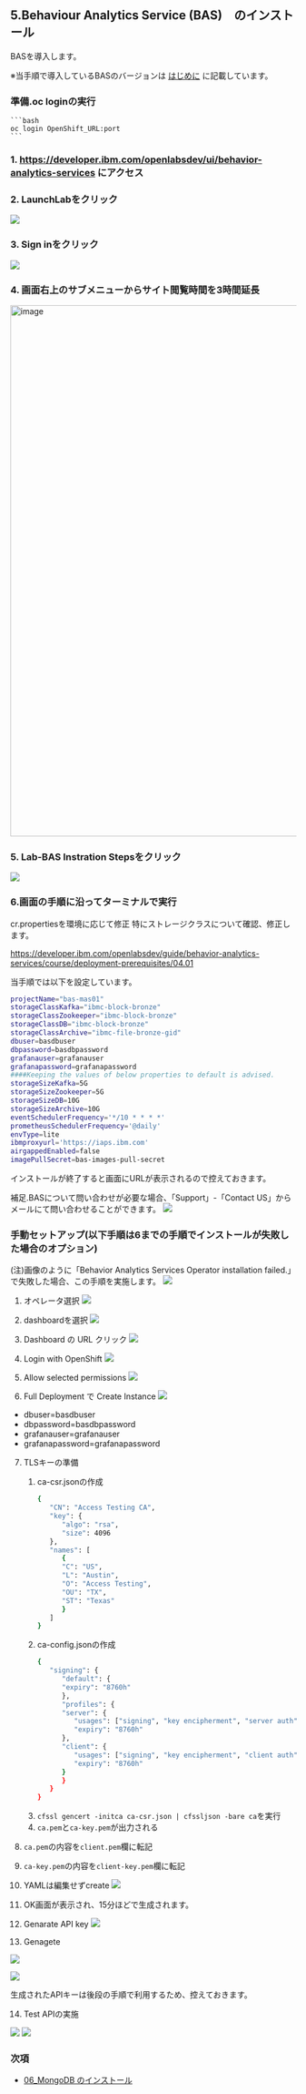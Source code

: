 
## 5.Behaviour Analytics Service (BAS)　のインストール
BASを導入します。

※当手順で導入しているBASのバージョンは [はじめに](../README.md#はじめに) に記載しています。

### 準備.oc loginの実行
    ```bash
    oc login OpenShift_URL:port
    ```

### 1. https://developer.ibm.com/openlabsdev/ui/behavior-analytics-services にアクセス

### 2. LaunchLabをクリック
![](LaunchLab.png)
### 3. Sign inをクリック
![](Signin.png)

### 4. 画面右上のサブメニューからサイト閲覧時間を3時間延長
<img width="933" alt="image" src="https://media.github.ibm.com/user/45123/files/32a78800-c4a9-11ec-81ec-1d3846bd066c">

### 5. Lab-BAS Instration Stepsをクリック
![](Steps.png)
### 6.画面の手順に沿ってターミナルで実行
cr.propertiesを環境に応じて修正
特にストレージクラスについて確認、修正します。

https://developer.ibm.com/openlabsdev/guide/behavior-analytics-services/course/deployment-prerequisites/04.01

当手順では以下を設定しています。

```bash
projectName="bas-mas01"
storageClassKafka="ibmc-block-bronze"
storageClassZookeeper="ibmc-block-bronze"
storageClassDB="ibmc-block-bronze"
storageClassArchive="ibmc-file-bronze-gid"
dbuser=basdbuser
dbpassword=basdbpassword
grafanauser=grafanauser
grafanapassword=grafanapassword
####Keeping the values of below properties to default is advised.
storageSizeKafka=5G
storageSizeZookeeper=5G
storageSizeDB=10G
storageSizeArchive=10G
eventSchedulerFrequency='*/10 * * * *'
prometheusSchedulerFrequency='@daily'
envType=lite
ibmproxyurl='https://iaps.ibm.com'
airgappedEnabled=false
imagePullSecret=bas-images-pull-secret
``` 

インストールが終了すると画面にURLが表示されるので控えておきます。

補足.BASについて問い合わせが必要な場合、「Support」-「Contact US」からメールにて問い合わせることができます。
![](2022-04-21-09-02-19.png)



### 手動セットアップ(以下手順は6までの手順でインストールが失敗した場合のオプション)
(注)画像のように「Behavior Analytics Services Operator installation failed.」で失敗した場合、この手順を実施します。
![](InstallationFailed.png)


1. オペレータ選択
![](オペレータ選択.png)

2. dashboardを選択
![](dashboard.png)

3. Dashboard の URL クリック
![](URL.png)

4. Login with OpenShift
![](Login.png)

5. Allow selected permissions
![](permissions.png)

6. Full Deployment で Create Instance
![](credentials.png)

- dbuser=basdbuser
- dbpassword=basdbpassword
- grafanauser=grafanauser
- grafanapassword=grafanapassword

7. TLSキーの準備
   1. ca-csr.jsonの作成
      ```bash
      {
         "CN": "Access Testing CA",
         "key": {
            "algo": "rsa",
            "size": 4096
         },
         "names": [
            {
            "C": "US",
            "L": "Austin",
            "O": "Access Testing",
            "OU": "TX",
            "ST": "Texas"
            }
         ]
      }
      ```
   2. ca-config.jsonの作成
      ```bash
      {
         "signing": {
            "default": {
            "expiry": "8760h"
            },
            "profiles": {
            "server": {
               "usages": ["signing", "key encipherment", "server auth"],
               "expiry": "8760h"
            },
            "client": {
               "usages": ["signing", "key encipherment", "client auth"],
               "expiry": "8760h"
            }
            }
         }
      }
      ```
   3. `cfssl gencert -initca ca-csr.json | cfssljson -bare ca`を実行
   4. `ca.pem`と`ca-key.pem`が出力される

8. `ca.pem`の内容を`client.pem`欄に転記

9. `ca-key.pem`の内容を`client-key.pem`欄に転記

10. YAMLは編集せずcreate
![](create.png)

11. OK画面が表示され、15分ほどで生成されます。

12. Genarate API key
![](GenarateAPIkey.png)

13. Genagete

![](Genagete.png)

![](ok.png)

生成されたAPIキーは後段の手順で利用するため、控えておきます。

14.  Test APIの実施

![](APIの実施.png)
![](pass.png)

### 次項
- [06_MongoDB のインストール](../06_mongo/index.md)
